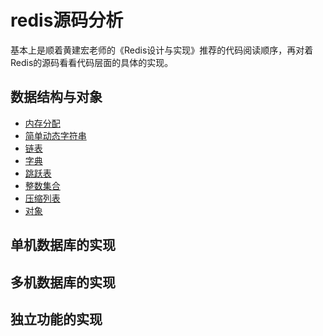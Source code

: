 # redis源码分析
基本上是顺着黄建宏老师的《Redis设计与实现》推荐的代码阅读顺序，再对着Redis的源码看看代码层面的具体的实现。

## 数据结构与对象
* [内存分配](DataStructure/zmalloc.md)
* [简单动态字符串](DataStructure/sds.md)
* [链表](DataStructure/adlist.md)
* [字典]()
* [跳跃表]()
* [整数集合]()
* [压缩列表]()
* [对象]()
## 单机数据库的实现

## 多机数据库的实现

## 独立功能的实现
